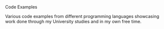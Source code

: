 Code Examples

Various code examples from different programming languages showcasing work done through my University studies and in my own free time.
